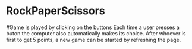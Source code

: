 # RockPaperScissors
#Game is played by clicking on the buttons
Each time a user presses a buton the computer also automatically makes its choice.
After whoever is first to  get 5 points, a new game can be started by refreshing the page.